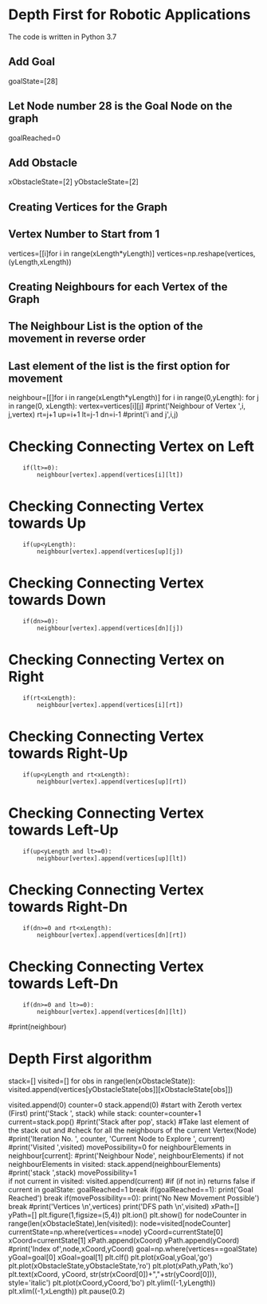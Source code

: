 # Depth First for Robotic Applications
The code is written in Python 3.7
## Add Goal
goalState=[28] 
## Let Node number 28 is the Goal Node on the graph
goalReached=0
## Add Obstacle
xObstacleState=[2]
yObstacleState=[2]

## Creating Vertices for the Graph
## Vertex Number to Start from 1

vertices=[[i]for i in range(xLength*yLength)]
vertices=np.reshape(vertices,(yLength,xLength))

## Creating Neighbours for each Vertex of the Graph
## The Neighbour List is the option of the movement in reverse order
## Last element of the list is the first option for movement
neighbour=[[]for i in range(xLength*yLength)]
for i in range(0,yLength):
    for j in range(0, xLength):
        vertex=vertices[i][j]
        #print('Neighbour of Vertex ',i, j,vertex)
        rt=j+1
        up=i+1
        lt=j-1
        dn=i-1
        #print('i and j',i,j)
# Checking Connecting Vertex on Left
        if(lt>=0):
            neighbour[vertex].append(vertices[i][lt])
# Checking Connecting Vertex towards Up
        if(up<yLength):
            neighbour[vertex].append(vertices[up][j])
# Checking Connecting Vertex towards Down
        if(dn>=0):
            neighbour[vertex].append(vertices[dn][j])
# Checking Connecting Vertex on Right
        if(rt<xLength):
            neighbour[vertex].append(vertices[i][rt])

# Checking Connecting Vertex towards Right-Up
        if(up<yLength and rt<xLength):
            neighbour[vertex].append(vertices[up][rt])
# Checking Connecting Vertex towards Left-Up
        if(up<yLength and lt>=0):
            neighbour[vertex].append(vertices[up][lt])
# Checking Connecting Vertex towards Right-Dn
        if(dn>=0 and rt<xLength):
            neighbour[vertex].append(vertices[dn][rt])
# Checking Connecting Vertex towards Left-Dn
        if(dn>=0 and lt>=0):
            neighbour[vertex].append(vertices[dn][lt])

#print(neighbour)
# Depth First algorithm
stack=[]
visited=[]
for obs in range(len(xObstacleState)):
    visited.append(vertices[yObstacleState[obs]][xObstacleState[obs]])
    
visited.append(0)
counter=0
stack.append(0) #start with Zeroth vertex (First)
print('Stack ', stack)
while stack:
    counter=counter+1
    current=stack.pop()
    #print('Stack after pop', stack)
    #Take last element of the stack out and 
    #check for all the neighbours of the current Vertex(Node)
    #print('Iteration No. ', counter, 'Current Node to Explore ', current)
    #print('Visited ',visited)
    movePossibility=0
    for neighbourElements in neighbour[current]:
        #print('Neighbour Node', neighbourElements)
        if not neighbourElements in visited:
            stack.append(neighbourElements)
            #print('stack ',stack)
            movePossibility=1          
        if not current in visited:
            visited.append(current) #if (if not in) returns false
        if current in goalState:
            goalReached=1
            break
    if(goalReached==1):
        print('Goal Reached')
        break
    if(movePossibility==0):
        print('No New Movement Possible')
        break
#print('Vertices \n',vertices)
print('DFS path \n',visited)
xPath=[]
yPath=[]
plt.figure(1,figsize=(5,4))
plt.ion()
plt.show()
for nodeCounter in range(len(xObstacleState),len(visited)):
    node=visited[nodeCounter]
    currentState=np.where(vertices==node)
    yCoord=currentState[0]
    xCoord=currentState[1]
    xPath.append(xCoord)
    yPath.append(yCoord)
    #print('Index of',node,xCoord,yCoord)
    goal=np.where(vertices==goalState)
    yGoal=goal[0]
    xGoal=goal[1]
    plt.clf()
    plt.plot(xGoal,yGoal,'go')
    plt.plot(xObstacleState,yObstacleState,'ro')
    plt.plot(xPath,yPath,'ko')
    plt.text(xCoord, yCoord, str(str(xCoord[0])+","+str(yCoord[0])), style='italic')
    plt.plot(xCoord,yCoord,'bo')
    plt.ylim((-1,yLength))
    plt.xlim((-1,xLength))
    plt.pause(0.2)
